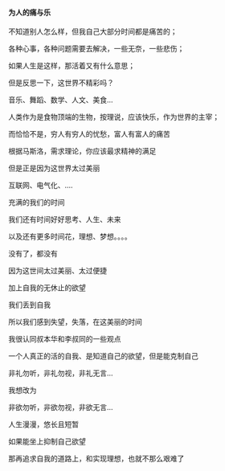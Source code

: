 #### 为人的痛与乐

不知道别人怎么样，但我自己大部分时间都是痛苦的；

各种心事，各种问题需要去解决，一些无奈，一些悲伤；

如果人生是这样，那活着又有什么意思；

但是反思一下，这世界不精彩吗？

音乐、舞蹈、数学、人文、美食...

人类作为是食物顶端的生物，按理说，应该快乐，作为世界的主宰；

而恰恰不是，穷人有穷人的忧愁，富人有富人的痛苦

根据马斯洛，需求理论，你应该最求精神的满足

但是正是因为这世界太过美丽

互联网、电气化、....

充满的我们的时间

我们还有时间好好思考、人生、未来

以及还有更多时间花，理想、梦想。。。。

没有了，都没有

因为这世间太过美丽、太过便捷

加上自我的无休止的欲望

我们丢到自我

所以我们感到失望，失落，在这美丽的时间

我很认同叔本华和李叔同的一些观点

一个人真正的活的自我、是知道自己的欲望，但是能克制自己

非礼勿听，非礼勿视，非礼无言...

我想改为

非欲勿听，非欲勿视，非欲无言...

人生漫漫，悠长且短暂

如果能坐上抑制自己欲望

那再追求自我的道路上，和实现理想，也就不那么艰难了



